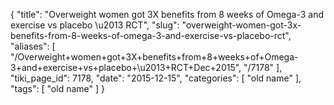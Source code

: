 {
    "title": "Overweight women got 3X benefits from 8 weeks of Omega-3 and exercise vs placebo \u2013 RCT",
    "slug": "overweight-women-got-3x-benefits-from-8-weeks-of-omega-3-and-exercise-vs-placebo-rct",
    "aliases": [
        "/Overweight+women+got+3X+benefits+from+8+weeks+of+Omega-3+and+exercise+vs+placebo+\u2013+RCT+Dec+2015",
        "/7178"
    ],
    "tiki_page_id": 7178,
    "date": "2015-12-15",
    "categories": [
        "old name"
    ],
    "tags": [
        "old name"
    ]
}